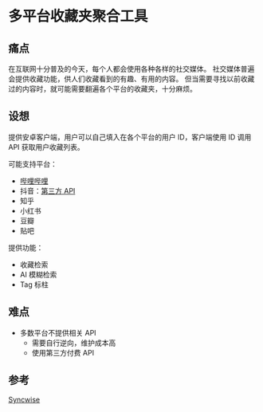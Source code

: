 # 多平台收藏夹聚合工具

## 痛点

在互联网十分普及的今天，每个人都会使用各种各样的社交媒体。
社交媒体普遍会提供收藏功能，供人们收藏看到的有趣、有用的内容。
但当需要寻找以前收藏过的内容时，就可能需要翻遍各个平台的收藏夹，十分麻烦。

## 设想

提供安卓客户端，用户可以自己填入在各个平台的用户 ID，客户端使用 ID 调用 API 获取用户收藏列表。

可能支持平台：
- [哔哩哔哩](https://github.com/SocialSisterYi/bilibili-API-collect/tree/master/docs/fav)
- 抖音：[第三方 API](https://docs.tikhub.io/4579905m0)
- 知乎
- 小红书
- 豆瓣
- 贴吧

提供功能：
- 收藏检索
- AI 模糊检索
- Tag 标柱

## 难点

- 多数平台不提供相关 API
  - 需要自行逆向，维护成本高
  - 使用第三方付费 API

## 参考

[Syncwise](https://syncwise.xyz/)
